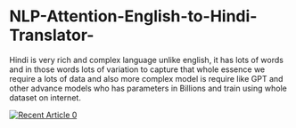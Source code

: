 # NLP-Attention-English-to-Hindi-Translator-

Hindi is very rich and complex language unlike english, it has lots of words and in those words lots of variation to capture that 
whole essence we require a lots of data and also more complex model is require like GPT and other advance models who has parameters 
in Billions and train using whole dataset on internet.

<a target="_blank" href="https://github-readme-medium-recent-article.vercel.app/medium/@imantumorang/0"><img src="https://github-readme-medium-recent-article.vercel.app/medium/@imantumorang/0" alt="Recent Article 0"> 
